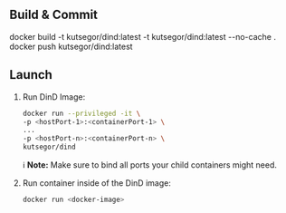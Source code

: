 ## Build & Commit
docker build -t kutsegor/dind:latest -t kutsegor/dind:latest --no-cache .
docker push kutsegor/dind:latest

## Launch
1. Run DinD Image:
    ```bash
    docker run --privileged -it \
    -p <hostPort-1>:<containerPort-1> \
    ...
    -p <hostPort-n>:<containerPort-n> \
    kutsegor/dind
    ```
    ℹ️ **Note:** Make sure to bind all ports your child containers might need.

2. Run container inside of the DinD image:
    ```bash
    docker run <docker-image>
    ```

